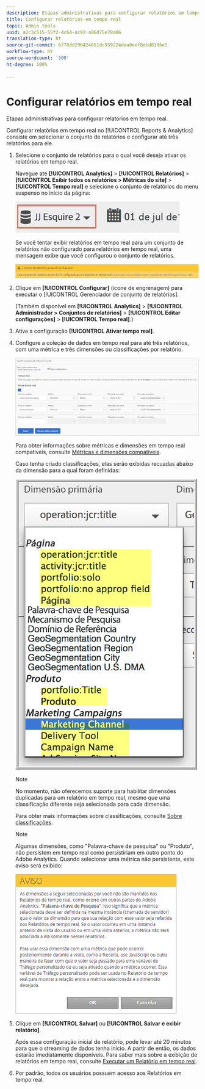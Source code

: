 ```yaml
---
description: Etapas administrativas para configurar relatórios em tempo real.
title: Configurar relatórios em tempo real
topic: Admin tools
uuid: a2c3c515-55f2-4c64-ac92-a86d75e78a86
translation-type: ht
source-git-commit: 6778dd290424651dc959224daa0eef8ebd8196e5
workflow-type: ht
source-wordcount: '300'
ht-degree: 100%

---
```



# Configurar relatórios em tempo real

Etapas administrativas para configurar relatórios em tempo real.

Configurar relatórios em tempo real no [!UICONTROL Reports &amp; Analytics] consiste em selecionar o conjunto de relatórios e configurar até três relatórios para ele.

1. Selecione o conjunto de relatórios para o qual você deseja ativar os relatórios em tempo real.

   Navegue até **[!UICONTROL Analytics]** > **[!UICONTROL Relatórios]** > **[!UICONTROL Exibir todos os relatórios > Métricas do site]** > **[!UICONTROL Tempo real]** e selecione o conjunto de relatórios do menu suspenso no início da página:

   ![](assets/report_suite_selector.png)

   Se você tentar exibir relatórios em tempo real para um conjunto de relatórios não configurado para relatórios em tempo real, uma mensagem exibe que você configurou o conjunto de relatórios.

   ![](assets/rep_suite_not_set_up.png)

1. Clique em **[!UICONTROL Configurar]** (ícone de engrenagem) para executar o [!UICONTROL Gerenciador de conjunto de relatórios].

   (Também disponível em **[!UICONTROL Analytics]** > **[!UICONTROL Administrador > Conjuntos de relatórios]** > **[!UICONTROL Editar configurações]** > **[!UICONTROL Tempo real]**.)

1. Ative a configuração **[!UICONTROL Ativar tempo real]**.
1. Configure a coleção de dados em tempo real para até três relatórios, com uma métrica e três dimensões ou classificações por relatório.

   ![](assets/real_time_admin.png)

   Para obter informações sobre métricas e dimensões em tempo real compatíveis, consulte [Métricas e dimensões compatíveis](/help/components/c-real-time-reporting/realtime-metrics.md).

   Caso tenha criado classificações, elas serão exibidas recuadas abaixo da dimensão para a qual foram definidas:

   ![](assets/classifications.png)

   >[!NOTE]
   >
   >No momento, não oferecemos suporte para habilitar dimensões duplicadas para um relatório em tempo real, mesmo que uma classificação diferente seja selecionada para cada dimensão.

   Para obter mais informações sobre classificações, consulte [Sobre classificações](/help/components/classifications/c-classifications.md).

   >[!NOTE]
   >
   >Algumas dimensões, como &quot;Palavra-chave de pesquisa&quot; ou &quot;Produto&quot;, não persistem em tempo real como persistiriam em outro ponto do Adobe Analytics. Quando selecionar uma métrica não persistente, este aviso será exibido:

   ![](assets/warning_dimensions.png)

1. Clique em **[!UICONTROL Salvar]** ou **[!UICONTROL Salvar e exibir relatório]**.

   Após essa configuração inicial de relatório, pode levar até 20 minutos para que o streaming de dados tenha início. A partir de então, os dados estarão imediatamente disponíveis. Para saber mais sobre a exibição de relatórios em tempo real, consulte [Executar um Relatório em tempo real](https://docs.adobe.com/content/help/pt-BR/analytics/analyze/reports-analytics/t-running-report-types.html).

1. Por padrão, todos os usuários possuem acesso aos Relatórios em tempo real.
